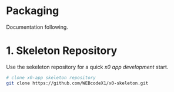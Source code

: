 # Packaging

Documentation following.

# 1. Skeleton Repository

Use the sekeleton repository for a quick *x0 app development* start.

```bash
# clone x0-app skeleton repository
git clone https://github.com/WEBcodeX1/x0-skeleton.git
```
